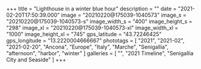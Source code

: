 +++
title = "Lighthouse in a winter blue hour"
description = ""
date = "2021-02-20T17:50:39.000"
image = "20210220@175039-1040573"
image_s = "20210220@175039-1040573-s"
image_width_s = "400"
image_height_s = "298"
image_xl = "20210220@175039-1040573-xl"
image_width_xl = "1000"
image_height_xl = "745"
gps_latitude = "43.72246425"
gps_longitude = "13.2220004666667"
phototags = [ "2021", "2021-02", "2021-02-20", "Ancona", "Europe", "Italy", "Marche", "Senigallia", "afternoon", "harbor", "winter" ]
galleries = [ "", "2021 Timeline", "Senigallia City and Seaside" ]
+++
